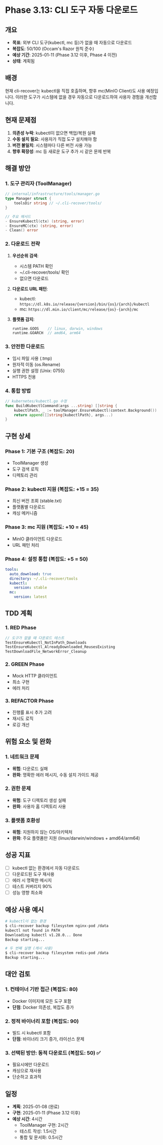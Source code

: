 # Phase 3.13: CLI 도구 자동 다운로드

## 개요
- **목표**: 외부 CLI 도구(kubectl, mc 등)가 없을 때 자동으로 다운로드
- **복잡도**: 50/100 (Occam's Razor 원칙 준수)
- **예상 기간**: 2025-01-11 (Phase 3.12 이후, Phase 4 이전)
- **상태**: 계획됨

## 배경
현재 cli-recover는 kubectl을 직접 호출하며, 향후 mc(MinIO Client)도 사용 예정입니다. 이러한 도구가 시스템에 없을 경우 자동으로 다운로드하여 사용자 경험을 개선합니다.

## 현재 문제점
1. **의존성 누락**: kubectl이 없으면 백업/복원 실패
2. **수동 설치 필요**: 사용자가 직접 도구 설치해야 함
3. **버전 불일치**: 시스템마다 다른 버전 사용 가능
4. **향후 확장성**: mc 등 새로운 도구 추가 시 같은 문제 반복

## 해결 방안

### 1. 도구 관리자 (ToolManager)
```go
// internal/infrastructure/tools/manager.go
type Manager struct {
    toolsDir string // ~/.cli-recover/tools/
}

// 주요 메서드
- EnsureKubectl(ctx) (string, error)
- EnsureMC(ctx) (string, error)
- Clean() error
```

### 2. 다운로드 전략
1. **우선순위 검색**:
   - 시스템 PATH 확인
   - ~/.cli-recover/tools/ 확인
   - 없으면 다운로드

2. **다운로드 URL 패턴**:
   - kubectl: `https://dl.k8s.io/release/{version}/bin/{os}/{arch}/kubectl`
   - mc: `https://dl.min.io/client/mc/release/{os}-{arch}/mc`

3. **플랫폼 감지**:
   ```go
   runtime.GOOS    // linux, darwin, windows
   runtime.GOARCH  // amd64, arm64
   ```

### 3. 안전한 다운로드
- 임시 파일 사용 (.tmp)
- 원자적 이동 (os.Rename)
- 실행 권한 설정 (Unix: 0755)
- HTTPS 전용

### 4. 통합 방법
```go
// kubernetes/kubectl.go 수정
func BuildKubectlCommand(args ...string) []string {
    kubectlPath, _ := toolManager.EnsureKubectl(context.Background())
    return append([]string{kubectlPath}, args...)
}
```

## 구현 상세

### Phase 1: 기본 구조 (복잡도: 20)
- ToolManager 생성
- 도구 검색 로직
- 디렉토리 관리

### Phase 2: kubectl 지원 (복잡도: +15 = 35)
- 최신 버전 조회 (stable.txt)
- 플랫폼별 다운로드
- 캐싱 메커니즘

### Phase 3: mc 지원 (복잡도: +10 = 45)
- MinIO 클라이언트 다운로드
- URL 패턴 처리

### Phase 4: 설정 통합 (복잡도: +5 = 50)
```yaml
tools:
  auto_download: true
  directory: ~/.cli-recover/tools
  kubectl:
    version: stable
  mc:
    version: latest
```

## TDD 계획

### 1. RED Phase
```go
// 도구가 없을 때 다운로드 테스트
TestEnsureKubectl_NotInPath_Downloads
TestEnsureKubectl_AlreadyDownloaded_ReusesExisting
TestDownloadFile_NetworkError_Cleanup
```

### 2. GREEN Phase
- Mock HTTP 클라이언트
- 최소 구현
- 에러 처리

### 3. REFACTOR Phase
- 진행률 표시 추가 고려
- 재시도 로직
- 로깅 개선

## 위험 요소 및 완화

### 1. 네트워크 문제
- **위험**: 다운로드 실패
- **완화**: 명확한 에러 메시지, 수동 설치 가이드 제공

### 2. 권한 문제
- **위험**: 도구 디렉토리 생성 실패
- **완화**: 사용자 홈 디렉토리 사용

### 3. 플랫폼 호환성
- **위험**: 지원하지 않는 OS/아키텍처
- **완화**: 주요 플랫폼만 지원 (linux/darwin/windows + amd64/arm64)

## 성공 지표
- [ ] kubectl 없는 환경에서 자동 다운로드
- [ ] 다운로드된 도구 재사용
- [ ] 에러 시 명확한 메시지
- [ ] 테스트 커버리지 90%
- [ ] 성능 영향 최소화

## 예상 사용 예시
```bash
# kubectl이 없는 환경
$ cli-recover backup filesystem nginx-pod /data
kubectl not found in PATH
Downloading kubectl v1.28.0... Done
Backup starting...

# 두 번째 실행 (캐시 사용)
$ cli-recover backup filesystem redis-pod /data
Backup starting...
```

## 대안 검토

### 1. 컨테이너 기반 접근 (복잡도: 80)
- Docker 이미지에 모든 도구 포함
- **단점**: Docker 의존성, 복잡도 증가

### 2. 정적 바이너리 포함 (복잡도: 90)
- 빌드 시 kubectl 포함
- **단점**: 바이너리 크기 증가, 라이선스 문제

### 3. 선택된 방안: 동적 다운로드 (복잡도: 50) ✅
- 필요시에만 다운로드
- 캐싱으로 재사용
- 단순하고 효과적

## 일정
- **계획**: 2025-01-08 (완료)
- **구현**: 2025-01-11 (Phase 3.12 이후)
- **예상 시간**: 4시간
  - ToolManager 구현: 2시간
  - 테스트 작성: 1.5시간
  - 통합 및 문서화: 0.5시간
